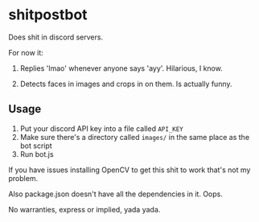 # shitpostbot

Does shit in discord servers.

For now it:

1. Replies 'lmao' whenever anyone says 'ayy'. Hilarious, I know.

2. Detects faces in images and crops in on them. Is actually funny.

## Usage

1. 	Put your discord API key into a file called `API_KEY`
2. 	Make sure there's a directory called `images/` in the same place
 	as the bot script
2. 	Run bot.js

If you have issues installing OpenCV to get this shit to work that's not my problem.

Also package.json doesn't have all the dependencies in it. Oops.

No warranties, express or implied, yada yada. 